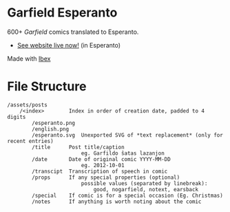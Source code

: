 # Garfield Esperanto

600+ *Garfield* comics translated to Esperanto.

-   [See website live now!](https://dxrcy.dev/garfeo) (in Esperanto)

Made with [Ibex](https://github.com/dxrcy/ibex)

# File Structure

```
/assets/posts
    /<index>        Index in order of creation date, padded to 4 digits
        /esperanto.png
        /english.png
        /esperanto.svg  Unexported SVG of *text replacement* (only for recent entries)
        /title      Post title/caption
                        eg. Garfildo ŝatas lazanjon
        /date       Date of original comic YYYY-MM-DD
                        eg. 2012-10-01
        /transcipt  Transcription of speech in comic
        /props      If any special properties (optional)
                        possible values (separated by linebreak):
                            good, nogarfield, notext, earsback
        /special    If comic is for a special occasion (Eg. Christmas)
        /notes      If anything is worth noting about the comic 
```

